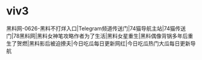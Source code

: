 # viv3
黑料网-0626-黑料不打烊入口|Telegram频道传送门|74猫导航主站|74猫传送门|78黑料网|黑料女神笔攻略作者为了生活|黑料女星重生|黑料偶像背锅多年后重生了贺燃|黑料影后被迫撩夫|今日吃瓜每日更新网红|今日吃瓜热门大瓜每日更新导航
